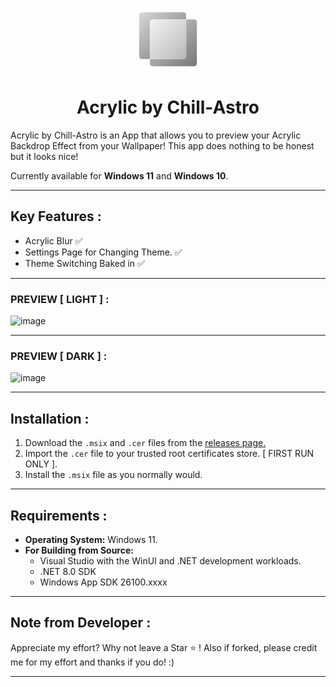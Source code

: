 <p align="center">
  <img src="https://github.com/Chill-Astro/Acrylic/blob/main/Acrylic/Assets/StoreLogo.scale-400.png" width="100px" height="100px" alt="Logo">
</p>
<h1 align="center">Acrylic by Chill-Astro</h1>

Acrylic by Chill-Astro is an App that allows you to preview your Acrylic Backdrop Effect from your Wallpaper! This app does nothing to be honest but it looks nice!

Currently available for **Windows 11** and **Windows 10**.

---

## Key Features :

- Acrylic Blur ✅
- Settings Page for Changing Theme. ✅
- Theme Switching Baked in ✅

---

### PREVIEW [ LIGHT ] :

<img width="1920" height="1080" alt="image" src="https://github.com/user-attachments/assets/b0c4eb39-3190-427c-8ac6-be910eec7c2c" />

---

### PREVIEW [ DARK ] :

<img width="1920" height="1080" alt="image" src="https://github.com/user-attachments/assets/b1bebb59-4ae4-484e-9364-e4331eef39ac" />

---

## Installation : 

1.  Download the `.msix` and `.cer` files from the [releases page.](https://github.com/Chill-Astro/Acrylic/releases/tag/Latest)
2.  Import the `.cer` file to your trusted root certificates store. [ FIRST RUN ONLY ].
3.  Install the `.msix` file as you normally would.

---

## Requirements :

* **Operating System:** Windows 11.
* **For Building from Source:**
    * Visual Studio with the WinUI and .NET development workloads.
    * .NET 8.0 SDK
    * Windows App SDK 26100.xxxx

---

## Note from Developer :

Appreciate my effort? Why not leave a Star ⭐ ! Also if forked, please credit me for my effort and thanks if you do! :)

---

